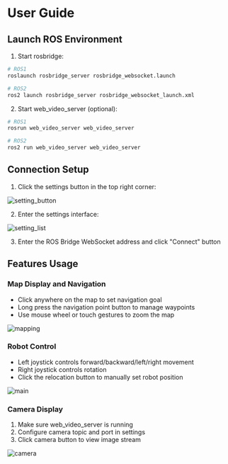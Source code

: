 # User Guide

## Launch ROS Environment

1. Start rosbridge:

```bash
# ROS1
roslaunch rosbridge_server rosbridge_websocket.launch

# ROS2
ros2 launch rosbridge_server rosbridge_websocket_launch.xml
```

2. Start web_video_server (optional):

```bash
# ROS1
rosrun web_video_server web_video_server

# ROS2
ros2 run web_video_server web_video_server
```

## Connection Setup

1. Click the settings button in the top right corner:

![setting_button](../doc/image/setting_button.png)

2. Enter the settings interface:

![setting_list](../doc/image/setting_list.png)

3. Enter the ROS Bridge WebSocket address and click "Connect" button

## Features Usage

### Map Display and Navigation

- Click anywhere on the map to set navigation goal
- Long press the navigation point button to manage waypoints
- Use mouse wheel or touch gestures to zoom the map

![mapping](../doc/image/mapping.gif)

### Robot Control

- Left joystick controls forward/backward/left/right movement
- Right joystick controls rotation
- Click the relocation button to manually set robot position

![main](../doc/image/main.gif)

### Camera Display

1. Make sure web_video_server is running
2. Configure camera topic and port in settings
3. Click camera button to view image stream

![camera](../doc/image/camera.png) 